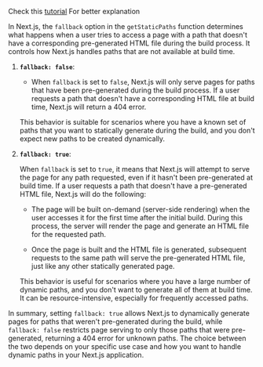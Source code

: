 Check this [tutorial](https://www.youtube.com/watch?v=j4nAZaPQzwc) For better explanation

In Next.js, the `fallback` option in the `getStaticPaths` function determines what happens when a user tries to access a page with a path that doesn't have a corresponding pre-generated HTML file during the build process. It controls how Next.js handles paths that are not available at build time.

1. **`fallback: false`**:

   - When `fallback` is set to `false`, Next.js will only serve pages for paths that have been pre-generated during the build process. If a user requests a path that doesn't have a corresponding HTML file at build time, Next.js will return a 404 error.

   This behavior is suitable for scenarios where you have a known set of paths that you want to statically generate during the build, and you don't expect new paths to be created dynamically.

2. **`fallback: true`**:

   When `fallback` is set to `true`, it means that Next.js will attempt to serve the page for any path requested, even if it hasn't been pre-generated at build time. If a user requests a path that doesn't have a pre-generated HTML file, Next.js will do the following:

   - The page will be built on-demand (server-side rendering) when the user accesses it for the first time after the initial build. During this process, the server will render the page and generate an HTML file for the requested path.

   - Once the page is built and the HTML file is generated, subsequent requests to the same path will serve the pre-generated HTML file, just like any other statically generated page.

   This behavior is useful for scenarios where you have a large number of dynamic paths, and you don't want to generate all of them at build time. It can be resource-intensive, especially for frequently accessed paths.

In summary, setting `fallback: true` allows Next.js to dynamically generate pages for paths that weren't pre-generated during the build, while `fallback: false` restricts page serving to only those paths that were pre-generated, returning a 404 error for unknown paths. The choice between the two depends on your specific use case and how you want to handle dynamic paths in your Next.js application.
